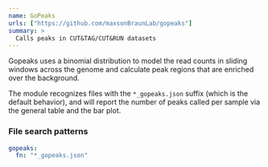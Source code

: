 ```yaml
---
name: GoPeaks
urls: ["https://github.com/maxsonBraunLab/gopeaks"]
summary: >
  Calls peaks in CUT&TAG/CUT&RUN datasets
---
```


<!--
~~~~~ DO NOT EDIT ~~~~~
This file is autogenerated from the MultiQC module python docstring.
Do not edit the markdown, it will be overwritten.

File path for the source of this content: test-data/data/modules/gopeaks/gopeaks.py
~~~~~~~~~~~~~~~~~~~~~~~
-->

Gopeaks uses a binomial distribution to model the read counts in sliding windows across
the genome and calculate peak regions that are enriched over the background.

The module recognizes files with the `*_gopeaks.json` suffix (which is the default behavior), and will report
the number of peaks called per sample via the general table and the bar plot.

### File search patterns

```yaml
gopeaks:
  fn: "*_gopeaks.json"
```
